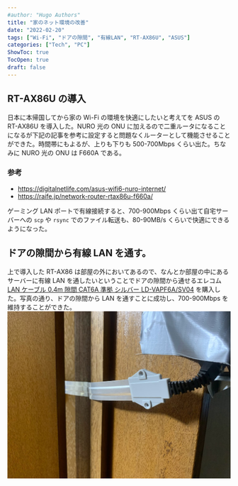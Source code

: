 ```yaml
---
#author: "Hugo Authors"
title: "家のネット環境の改善"
date: "2022-02-20"
tags: ["Wi-Fi", "ドアの隙間", "有線LAN", "RT-AX86U", "ASUS"]
categories: ["Tech", "PC"]
ShowToc: true
TocOpen: true
draft: false
---
```


## RT-AX86U の導入

日本に本帰国してから家の Wi-Fi の環境を快適にしたいと考えてを ASUS の RT-AX86U を導入した。NURO 光の ONU に加えるので二重ルータになることになるが下記の記事を参考に設定すると問題なくルーターとして機能させることができた。時間帯にもよるが、上りも下りも 500-700Mbps くらい出た。ちなみに NURO 光の ONU は F660A である。

### 参考

- https://digitalnetlife.com/asus-wifi6-nuro-internet/
- https://raife.jp/network-router-rtax86u-f660a/

ゲーミング LAN ポートで有線接続すると、700-900Mbps くらい出て自宅サーバーへの `scp` や `rsync` でのファイル転送も、80-90MB/s くらいで快適にできるようになった。

## ドアの隙間から有線 LAN を通す。

上で導入した RT-AX86 は部屋の外においてあるので、なんとか部屋の中にあるサーバーに有線 LAN を通したいということでドアの隙間から通せるエレコム [LAN ケーブル 0.4m 隙間 CAT6A 準拠 シルバー LD-VAPF6A/SV04](https://amzn.to/3iFEG1I) を購入した。写真の通り、ドアの隙間から LAN を通すことに成功し、700-900Mbps を維持することができた。
![](images/2022-03-26-20-46-25.png)
